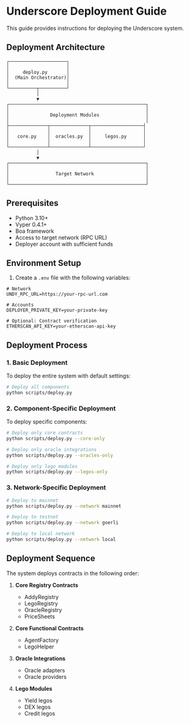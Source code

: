 # Underscore Deployment Guide

This guide provides instructions for deploying the Underscore system.

## Deployment Architecture

```
┌─────────────────────┐
│                     │
│     deploy.py       │
│  (Main Orchestrator)│
│                     │
└──────────┬──────────┘
           │
           ▼
┌──────────────────────────────────────────────────┐
│                                                  │
│               Deployment Modules                 │
│                                                  │
├──────────────┬──────────────┬───────────────────┤
│              │              │                   │
│   core.py    │  oracles.py  │     legos.py      │
│              │              │                   │
└──────────────┴──────────────┴───────────────────┘
           │
           ▼
┌──────────────────────────────────────────────────┐
│                                                  │
│                 Target Network                   │
│                                                  │
└──────────────────────────────────────────────────┘
```

## Prerequisites

- Python 3.10+
- Vyper 0.4.1+
- Boa framework
- Access to target network (RPC URL)
- Deployer account with sufficient funds

## Environment Setup

1. Create a `.env` file with the following variables:

```
# Network
UNDY_RPC_URL=https://your-rpc-url.com

# Accounts
DEPLOYER_PRIVATE_KEY=your-private-key

# Optional: Contract verification
ETHERSCAN_API_KEY=your-etherscan-api-key
```

## Deployment Process

### 1. Basic Deployment

To deploy the entire system with default settings:

```bash
# Deploy all components
python scripts/deploy.py
```

### 2. Component-Specific Deployment

To deploy specific components:

```bash
# Deploy only core contracts
python scripts/deploy.py --core-only

# Deploy only oracle integrations
python scripts/deploy.py --oracles-only

# Deploy only lego modules
python scripts/deploy.py --legos-only
```

### 3. Network-Specific Deployment

```bash
# Deploy to mainnet
python scripts/deploy.py --network mainnet

# Deploy to testnet
python scripts/deploy.py --network goerli

# Deploy to local network
python scripts/deploy.py --network local
```

## Deployment Sequence

The system deploys contracts in the following order:

1. **Core Registry Contracts**
   - AddyRegistry
   - LegoRegistry
   - OracleRegistry
   - PriceSheets

2. **Core Functional Contracts**
   - AgentFactory
   - LegoHelper

3. **Oracle Integrations**
   - Oracle adapters
   - Oracle providers

4. **Lego Modules**
   - Yield legos
   - DEX legos
   - Credit legos
